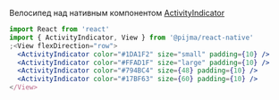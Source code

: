 Велосипед над нативным компонентом [ActivityIndicator](https://reactnative.dev/docs/activityindicator)

```jsx
import React from 'react'
import { ActivityIndicator, View } from '@pijma/react-native'
;<View flexDirection="row">
  <ActivityIndicator color="#1DA1F2" size="small" padding={10} />
  <ActivityIndicator color="#FFAD1F" size="large" padding={10} />
  <ActivityIndicator color="#794BC4" size={48} padding={10} />
  <ActivityIndicator color="#17BF63" size={60} padding={10} />
</View>
```
